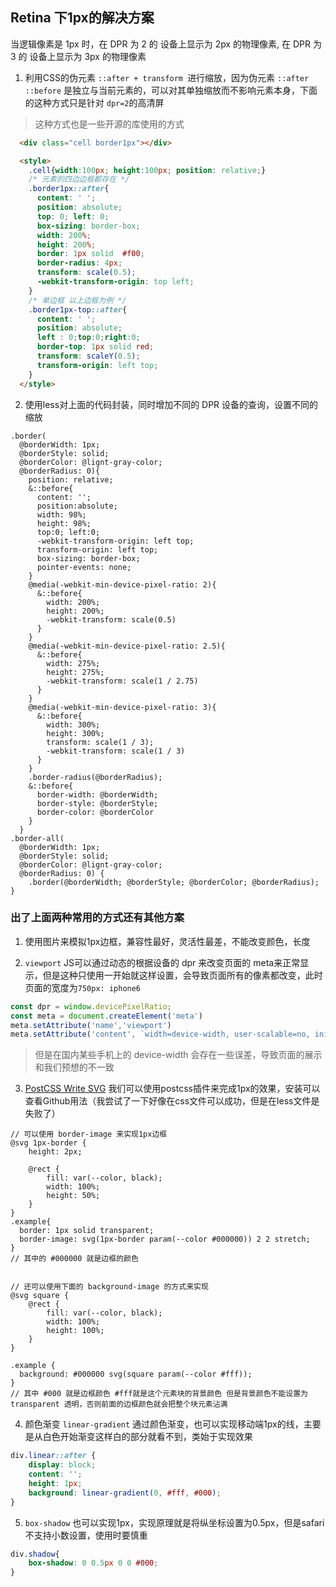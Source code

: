 ## Retina 下1px的解决方案
当逻辑像素是 1px 时，在 DPR 为 2 的 设备上显示为 2px 的物理像素, 在 DPR 为 3 的 设备上显示为 3px 的物理像素

1. 利用CSS的伪元素 `::after + transform `进行缩放，因为伪元素 `::after  ::before` 是独立与当前元素的，可以对其单独缩放而不影响元素本身，下面的这种方式只是针对 `dpr=2`的高清屏

> 这种方式也是一些开源的库使用的方式
```html
  <div class="cell border1px"></div>

  <style>
    .cell{width:100px; height:100px; position: relative;}
    /* 元素的四边边框都存在 */
    .border1px::after{
      content: ' ';
      position: absolute;
      top: 0; left: 0;
      box-sizing: border-box;
      width: 200%;
      height: 200%;
      border: 1px solid  #f00;
      border-radius: 4px;
      transform: scale(0.5);
      -webkit-transform-origin: top left;
    }
    /* 单边框 以上边框为例 */
    .border1px-top::after{
      content: ' ';
      position: absolute;
      left : 0;top:0;right:0;
      border-top: 1px solid red;
      transform: scaleY(0.5);
      transform-origin: left top;
    }
  </style>
```


2. 使用less对上面的代码封装，同时增加不同的 DPR 设备的查询，设置不同的缩放
```less
.border(
  @borderWidth: 1px;
  @borderStyle: solid;
  @borderColor: @lignt-gray-color;
  @borderRadius: 0){
    position: relative;
    &::before{
      content: '';
      position:absolute;
      width: 98%;
      height: 98%;
      top:0; left:0;
      -webkit-transform-origin: left top;
      transform-origin: left top;
      box-sizing: border-box;
      pointer-events: none;
    }
    @media(-webkit-min-device-pixel-ratio: 2){
      &::before{
        width: 200%;
        height: 200%;
        -webkit-transform: scale(0.5)
      }
    }
    @media(-webkit-min-device-pixel-ratio: 2.5){
      &::before{
        width: 275%;
        height: 275%;
        -webkit-transform: scale(1 / 2.75)
      }
    }
    @media(-webkit-min-device-pixel-ratio: 3){
      &::before{
        width: 300%;
        height: 300%;
        transform: scale(1 / 3);
        -webkit-transform: scale(1 / 3)
      }
    }
    .border-radius(@borderRadius);
    &::before{
      border-width: @borderWidth;
      border-style: @borderStyle;
      border-color: @borderColor
    }
  }
.border-all(
  @borderWidth: 1px; 
  @borderStyle: solid; 
  @borderColor: @lignt-gray-color; 
  @borderRadius: 0) {
    .border(@borderWidth; @borderStyle; @borderColor; @borderRadius);
}
```


### 出了上面两种常用的方式还有其他方案
1. 使用图片来模拟1px边框，兼容性最好，灵活性最差，不能改变颜色，长度

2. `viewport` JS可以通过动态的根据设备的 dpr 来改变页面的 meta来正常显示，但是这种只使用一开始就这样设置，会导致页面所有的像素都改变，此时页面的宽度为`750px: iphone6`
```js
const dpr = window.devicePixelRatio;
const meta = document.createElement('meta')
meta.setAttribute('name','viewport')
meta.setAttribute('content', `width=device-width, user-scalable=no, initial-scale=${1/dpr}, maximum-scale=${1/dpr}, minimum-scale=${1/dpr}`) // 动态初始缩放、最大缩放、最小缩放比例
```
> 但是在国内某些手机上的 device-width 会存在一些误差，导致页面的展示和我们预想的不一致

3. [PostCSS Write SVG](https://github.com/jonathantneal/postcss-write-svg)
我们可以使用postcss插件来完成1px的效果，安装可以查看Github用法（我尝试了一下好像在css文件可以成功，但是在less文件是失败了）
```less
// 可以使用 border-image 来实现1px边框
@svg 1px-border {
    height: 2px;

    @rect {
        fill: var(--color, black);
        width: 100%;
        height: 50%;
    }
}
.example{
  border: 1px solid transparent;
  border-image: svg(1px-border param(--color #000000)) 2 2 stretch;
} 
// 其中的 #000000 就是边框的颜色


// 还可以使用下面的 background-image 的方式来实现
@svg square {
    @rect {
        fill: var(--color, black);
        width: 100%;
        height: 100%;
    }
}

.example {
  background: #000000 svg(square param(--color #fff));
}
// 其中 #000 就是边框颜色 #fff就是这个元素块的背景颜色 但是背景颜色不能设置为 transparent 透明，否则前面的边框颜色就会把整个块元素沾满
```


4. 颜色渐变 `linear-gradient` 通过颜色渐变，也可以实现移动端1px的线，主要是从白色开始渐变这样白的部分就看不到，类始于实现效果
```css
div.linear::after {
    display: block;
    content: '';
    height: 1px;
    background: linear-gradient(0, #fff, #000);
}
```

5. `box-shadow` 也可以实现1px，实现原理就是将纵坐标设置为0.5px，但是safari不支持小数设置，使用时要慎重
```css
div.shadow{
    box-shadow: 0 0.5px 0 0 #000;
}
```
